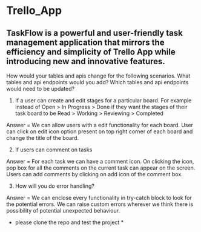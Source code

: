# Trello_App
 TaskFlow is a powerful and user-friendly task management application that mirrors the efficiency and simplicity of Trello App while introducing new and innovative features.
------------------------------------------------------------------------------------------------------------------------------------------------------------------------------------------------

How would your tables and apis change for the following scenarios. What tables and api endpoints would you add? Which tables and api endpoints would need to be updated?

1. If a user can create and edit stages for a particular board. For example instead of Open > In Progress > Done if they want the stages of their task board to be Read > Working > Reviewing > Completed

Answer = We can allow users with a edit functionality for each board. User can click on edit icon option present on top right corner of each board and change the title of the board.
   
2. If users can comment on tasks

 Answer =  For each task we can have a comment icon. On clicking the icon,  pop box for all the comments on the current task can appear on the screen. Users can add comments by clicking on 
           add icon of the comment box.

 3. How will you do error handling?

  Answer = We can enclose every functionality in try-catch block to look for the potential errors. We can raise custom errors wherever we think there is possibility of potential unexpected 
           behaviour.   













* please clone the repo and test the project  *
